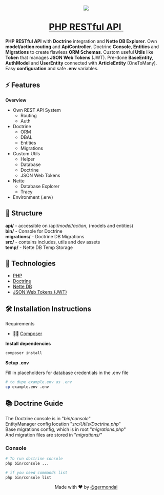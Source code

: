 <h1 align="center">
  <a href="https://germondai.rf.gd" target="_blank">
    <img align="center" src="https://skillicons.dev/icons?i=php,mysql" /><br/><br/>
    <span>PHP RESTful API</span>&nbsp;
  </a>
</h1>

**PHP RESTful API** with **Doctrine** integration and **Nette DB Explorer**. Own **model/action routing** and **ApiController**. Doctrine **Console**, **Entities** and **Migrations** to create flawless **ORM Schemas**. Custom useful **Utils** like **Token** that manages **JSON Web Tokens** (JWT). Pre-done **BaseEntity**, **AuthModel** and **UserEntity** connected with **ArticleEntity** (OneToMany). Easy **configuration** and safe **.env** variables.

## ⚡️ Features

**Overview**

- Own REST API System
  - Routing
  - Auth
- Doctrine
  - ORM
  - DBAL
  - Entities
  - Migrations
- Custom Utils
  - Helper
  - Database
  - Doctrine
  - JSON Web Tokens
- Nette
  - Database Explorer
  - Tracy
- Environment (.env)

## 🧬 Structure

**api/** - accessible on /api/_model_/_action_, (models and entities)\
**bin/** - Console for Doctrine\
**migrations/** - Doctrine DB Migrations\
**src/** - contains includes, utils and dev assets\
**temp/** - Nette DB Temp Storage

## 🧠 Technologies

- <a href="https://www.php.net/" target="_blank">PHP</a>
- <a href="https://www.doctrine-project.org/" target="_blank">Doctrine</a>
- <a href="https://doc.nette.org/en/database" target="_blank">Nette DB</a>
- <a href="https://jwt.io/" target="_blank">JSON Web Tokens (JWT)</a>

## 🛠️ Installation Instructions

Requirements

- 👨‍💻 <a href="https://getcomposer.org/" target="_blank">Composer</a>

**Install dependencies**

```bash
composer install
```

**Setup .env**

Fill in placeholders for database credentials in the .env file

```bash
# to dupe example.env as .env
cp example.env .env
```

## 📚 Doctrine Guide

The Doctrine console is in "_bin/console_"\
EntityManager config location "_src/Utils/Doctrine.php_"\
Base migrations config, which is in root "_migrations.php_"\
And migration files are stored in "_migrations/_"

### Console

```bash
# To run doctrine console
php bin/console ...

# if you need commands list
php bin/console list
```

<p align="center">
    <span>Made with ❤️ by</span>
    <a href="https://github.com/germondai" target="_blank">@germondai</a>
</p>
